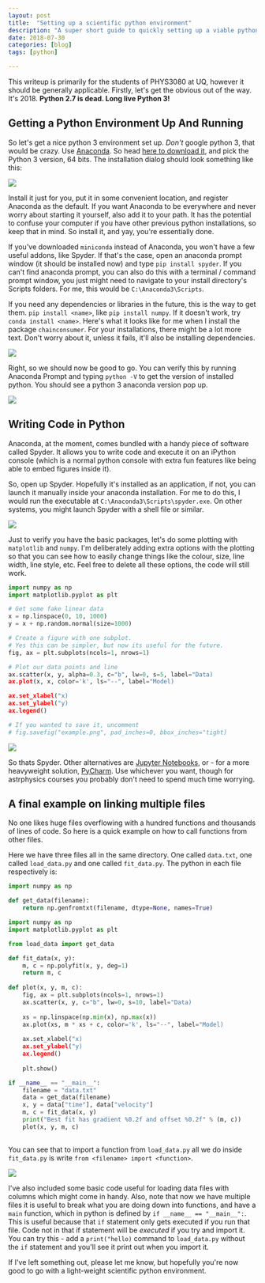 ```yaml
---
layout: post
title:  "Setting up a scientific python environment"
description: "A super short guide to quickly setting up a viable python environment."
date: 2018-07-30
categories: [blog]
tags: [python]

---
```


This writeup is primarily for the students of PHYS3080 at UQ, however it
should be generally applicable. Firstly, let's get the obvious 
out of the way. It's 2018. **Python 2.7 is dead. Long live Python 3!**

## Getting a Python Environment Up And Running

So let's get a nice python 3 environment set up. *Don't* google
python 3, that would be crazy. Use [Anaconda](https://www.anaconda.com/).
So head [here to download it](https://www.anaconda.com/download/), and pick
the Python 3 version, 64 bits. The installation dialog should look something 
like this:

![](dialog1.jpg)

Install it just for you, put it in some convenient location, and register
Anaconda as the default. If you want Anaconda to be everywhere and
never worry about starting it yourself, also add it to your path. It
has the potential to confuse your computer if you have other previous python 
installations, so keep that in mind. So install it, and yay, you're essentially done.

If you've downloaded `miniconda` instead of Anaconda, you won't have a few
useful addons, like Spyder. If that's the case, open an anaconda prompt window
(it should be installed now) and type `pip install spyder`. If you can't find
anaconda prompt, you can also do this with a terminal / command prompt window,
you just might need to navigate to your install directory's Scripts folders. 
For me, this would be `C:\Anaconda3\Scripts`.

If you need any dependencies or libraries in the future, this is the way
to get them. `pip install <name>`, like `pip install numpy`. If it doesn't work,
try `conda install <name>`. Here's what it looks like for me when I install
the package `chainconsumer`. For your installations, there might be a lot more
text. Don't worry about it, unless it fails, it'll also be installing dependencies.

![](pip.png)

Right, so we should now be good to go. You can verify this by running Anaconda Prompt
and typing `python -V` to get the version of installed python. You should see a
python 3 anaconda version pop up.

![](prompt.png)

## Writing Code in Python

Anaconda, at the moment, comes bundled with a handy piece of software
called Spyder. It allows you to write code and execute it on an iPython 
console (which is a normal python console with extra fun features like 
being able to embed figures inside it).

So, open up Spyder. Hopefully it's installed as an application,
if not, you can launch it manually inside your anaconda installation. For 
me to do this, I would run the executable at `C:\Anaconda3\Scripts\spyder.exe`. 
On other systems, you might launch Spyder with a shell file or similar.

![](spyder1.png)

Just to verify you have the basic packages, let's do some plotting
with `matplotlib` and `numpy`. I'm deliberately adding extra
options with the plotting so that you can see how to easily change
things like the colour, size, line width, line style, etc. Feel free
to delete all these options, the code will still work.

``` python
import numpy as np
import matplotlib.pyplot as plt

# Get some fake linear data
x = np.linspace(0, 10, 1000)
y = x + np.random.normal(size=1000)

# Create a figure with one subplot.
# Yes this can be simpler, but now its useful for the future.
fig, ax = plt.subplots(ncols=1, nrows=1)

# Plot our data points and line
ax.scatter(x, y, alpha=0.3, c="b", lw=0, s=5, label="Data)
ax.plot(x, x, color='k', ls="--", label="Model)

ax.set_xlabel("x)
ax.set_ylabel("y)
ax.legend()

# If you wanted to save it, uncomment
# fig.savefig("example.png", pad_inches=0, bbox_inches="tight)

```

![](spyder2.png)

So thats Spyder. Other alternatives are [Jupyter Notebooks](http://jupyter.org/),
or - for a more heavyweight solution, [PyCharm](https://www.jetbrains.com/pycharm/).
Use whichever you want, though for astrphysics courses you probably don't need
to spend much time worrying.

## A final example on linking multiple files

No one likes huge files overflowing with a hundred functions and thousands
of lines of code. So here is a quick example on how to call functions
from other files.

Here we have three files all in the same directory. One called `data.txt`,
one called `load_data.py` and one called `fit_data.py`. The python in 
each file respectively is:

``` python
import numpy as np

def get_data(filename):
    return np.genfromtxt(filename, dtype=None, names=True)
```
``` python
import numpy as np
import matplotlib.pyplot as plt

from load_data import get_data

def fit_data(x, y):
    m, c = np.polyfit(x, y, deg=1)
    return m, c
    
def plot(x, y, m, c):
    fig, ax = plt.subplots(ncols=1, nrows=1)
    ax.scatter(x, y, c="b", lw=0, s=10, label="Data)
    
    xs = np.linspace(np.min(x), np.max(x))
    ax.plot(xs, m * xs + c, color='k', ls="--", label="Model)
    
    ax.set_xlabel("x)
    ax.set_ylabel("y)
    ax.legend()
    
    plt.show()

if __name__ == "__main__":
    filename = "data.txt"
    data = get_data(filename)
    x, y = data["time"], data["velocity"]
    m, c = fit_data(x, y)
    print("Best fit has gradient %0.2f and offset %0.2f" % (m, c))
    plot(x, y, m, c)
    
```
You can see that to import a function from `load_data.py` all we do inside
`fit_data.py` is write `from <filename> import <function>`. 


![](spyder3.png)

I've also included some basic code useful for loading data files with columns which
might come in handy. Also, note that now we have multiple files it is
useful to break what you are doing down into functions, and have a `main`
function, which in python is defined by `if __name__ == "__main__":`. This is
useful because that `if` statement only gets executed if you run that file.
Code not in that if statement will be *executed* if you try and import it. 
You can try this - add a `print("hello)` command to `load_data.py` without the
`if` statement and you'll see it print out when you import it.

If I've left something out, please let me know, but hopefully you're now
good to go with a light-weight scientific python environment.
